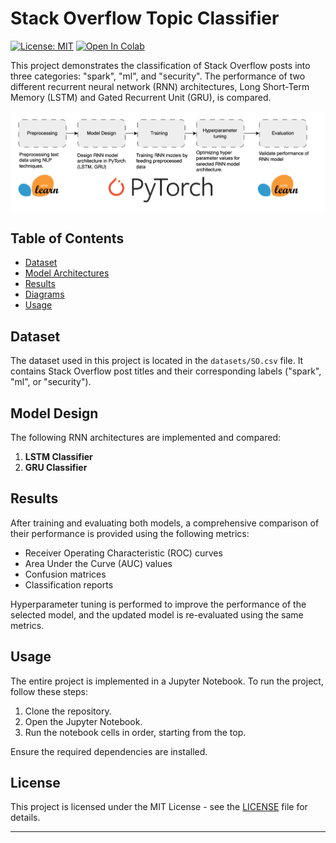 # Stack Overflow Topic Classifier

[![License: MIT](https://img.shields.io/badge/License-MIT-yellow.svg)](https://opensource.org/licenses/MIT)
[![Open In Colab](https://colab.research.google.com/assets/colab-badge.svg)](https://colab.research.google.com/drive/18ghs9h4NegJUocBamwlfdj8OibSsW8S7)

This project demonstrates the classification of Stack Overflow posts into three categories: "spark", "ml", and "security". The performance of two different recurrent neural network (RNN) architectures, Long Short-Term Memory (LSTM) and Gated Recurrent Unit (GRU), is compared.

<img src=assets/rnn-pipeline.drawio.png/>

## Table of Contents

- [Dataset](#dataset)
- [Model Architectures](#model-architectures)
- [Results](#results)
- [Diagrams](#diagrams)
- [Usage](#usage)

## Dataset

The dataset used in this project is located in the `datasets/SO.csv` file. It contains Stack Overflow post titles and their corresponding labels ("spark", "ml", or "security").

## Model Design

The following RNN architectures are implemented and compared:
1. **LSTM Classifier**
2. **GRU Classifier**

## Results

After training and evaluating both models, a comprehensive comparison of their performance is provided using the following metrics:

- Receiver Operating Characteristic (ROC) curves
- Area Under the Curve (AUC) values
- Confusion matrices
- Classification reports

Hyperparameter tuning is performed to improve the performance of the selected model, and the updated model is re-evaluated using the same metrics.

## Usage

The entire project is implemented in a Jupyter Notebook. To run the project, follow these steps:

1. Clone the repository.
2. Open the Jupyter Notebook.
3. Run the notebook cells in order, starting from the top.

Ensure the required dependencies are installed.

## License

This project is licensed under the MIT License - see the [LICENSE](LICENSE) file for details.


---


